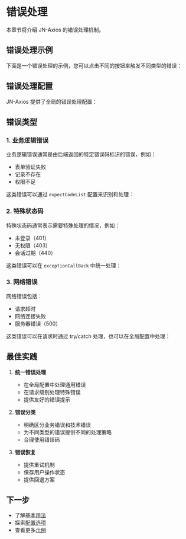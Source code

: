 # 错误处理

本章节将介绍 JN-Axios 的错误处理机制。

## 错误处理示例

下面是一个错误处理的示例，您可以点击不同的按钮来触发不同类型的错误：

<DemoContainer>
  <ErrorHandlingDemo />
  <template #code>

```typescript
import { jnAxiosGet } from 'jn-axios';

// 处理业务逻辑错误
const handleBusinessError = async () => {
  try {
    const res = await jnAxiosGet('/api/user/invalid');
    console.log(res);
  } catch (error) {
    if (error.code === 10001) {
      console.error('业务错误:', error.message);
    }
  }
};

// 处理特殊状态码
const handleSpecialCode = async () => {
  try {
    const res = await jnAxiosGet('/api/auth/check');
    console.log(res);
  } catch (error) {
    if (error.code === 400) {
      console.log('用户已退出登录');
      // 执行退出登录逻辑
    }
  }
};

// 处理网络错误
const handleNetworkError = async () => {
  try {
    const res = await jnAxiosGet('/api/timeout');
    console.log(res);
  } catch (error) {
    console.error('网络错误:', error.message);
  }
};
```

  </template>
</DemoContainer>

## 错误处理配置

JN-Axios 提供了全局的错误处理配置：

<DemoContainer>
  <template #code>

```typescript
import { jnAxiosInit } from 'jn-axios';
import { message } from 'antd';

jnAxiosInit({
  // 成功状态码
  successCode: 200,

  // 全局异常提示信息
  exceptionMsg: '服务异常，请稍后重试',

  // 特殊状态码列表
  expectCodeList: [10001, 400],

  // 异常回调处理
  exceptionCallBack: function (msg, error) {
    if (!error) {
      message.error(msg);
      return;
    }

    if ('data' in error) {
      switch (error.data.code) {
        case 400:
          // 处理退出登录
          message.info('用户已退出登录');
          // 跳转到登录页
          window.location.href = '/login';
          break;

        case 10001:
          // 处理业务错误
          message.error(error.data.message);
          break;

        default:
          // 处理其他错误
          message.error(msg);
      }
    }
  },
});
```

  </template>
</DemoContainer>

## 错误类型

### 1. 业务逻辑错误

业务逻辑错误通常是由后端返回的特定错误码标识的错误，例如：

- 表单验证失败
- 记录不存在
- 权限不足

这类错误可以通过 `expectCodeList` 配置来识别和处理：

<DemoContainer>
  <template #code>

```typescript
jnAxiosInit({
  expectCodeList: [10001, 10002, 10003],
  exceptionCallBack: (msg, error) => {
    if (error?.data?.code === 10001) {
      console.error('表单验证失败:', error.data.message);
    } else if (error?.data?.code === 10002) {
      console.error('记录不存在:', error.data.message);
    } else if (error?.data?.code === 10003) {
      console.error('权限不足:', error.data.message);
    }
  },
});
```

  </template>
</DemoContainer>

### 2. 特殊状态码

特殊状态码通常表示需要特殊处理的情况，例如：

- 未登录（401）
- 无权限（403）
- 会话过期（440）

这类错误可以在 `exceptionCallBack` 中统一处理：

<DemoContainer>
  <template #code>

```typescript
jnAxiosInit({
  exceptionCallBack: (msg, error) => {
    if (!error?.data?.code) return;

    switch (error.data.code) {
      case 401:
        // 跳转到登录页
        window.location.href = '/login';
        break;
      case 403:
        message.error('您没有权限访问此资源');
        break;
      case 440:
        message.info('会话已过期，请重新登录');
        // 清除本地存储
        localStorage.clear();
        // 跳转到登录页
        window.location.href = '/login';
        break;
    }
  },
});
```

  </template>
</DemoContainer>

### 3. 网络错误

网络错误包括：

- 请求超时
- 网络连接失败
- 服务器错误（500）

这类错误可以在请求时通过 try/catch 处理，也可以在全局配置中处理：

<DemoContainer>
  <template #code>

```typescript
// 请求级别处理
const handleRequest = async () => {
  try {
    const res = await jnAxiosGet('/api/data');
    return res;
  } catch (error) {
    if (error.isAxiosError) {
      if (error.code === 'ECONNABORTED') {
        console.error('请求超时');
      } else if (!error.response) {
        console.error('网络连接失败');
      } else if (error.response.status === 500) {
        console.error('服务器错误');
      }
    }
    throw error;
  }
};

// 全局处理
jnAxiosInit({
  exceptionCallBack: (msg, error) => {
    if (error?.isAxiosError) {
      if (error.code === 'ECONNABORTED') {
        message.error('请求超时，请稍后重试');
      } else if (!error.response) {
        message.error('网络连接失败，请检查网络');
      } else if (error.response.status === 500) {
        message.error('服务器错误，请联系管理员');
      }
    }
  },
});
```

  </template>
</DemoContainer>

## 最佳实践

1. **统一错误处理**

   - 在全局配置中处理通用错误
   - 在请求级别处理特殊错误
   - 提供友好的错误提示

2. **错误分类**

   - 明确区分业务错误和技术错误
   - 为不同类型的错误提供不同的处理策略
   - 合理使用错误码

3. **错误恢复**
   - 提供重试机制
   - 保存用户操作状态
   - 提供回退方案

## 下一步

- 了解[基本用法](./basic-usage.md)
- 探索[配置选项](./configuration.md)
- 查看更多[示例](/examples/)
